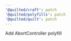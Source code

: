```yaml
---
'@quilted/craft': patch
'@quilted/polyfills': patch
'@quilted/quilt': patch
---
```


Add AbortController polyfill
